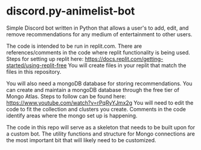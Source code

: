 # discord.py-animelist-bot
Simple Discord bot written in Python that allows a user's to add, edit, and remove recommendations for any medium of entertainment to other users.

The code is intended to be run in replit.com. There are references/comments in the code where replit functionality is being used. Steps for setting up replit here:
https://docs.replit.com/getting-started/using-replit-free
You will create files in your replit that match the files in this repository.

You will also need a mongoDB database for storing recommendations. You can create and maintain a mongoDB database through the free tier of Mongo Atlas. Steps to follow can be found here:
https://www.youtube.com/watch?v=rPqRyYJmx2g
You will need to edit the code to fit the collection and clusters you create. Comments in the code identify areas where the mongo set up is happening. 


The code in this repo will serve as a skeleton that needs to be built upon for a custom bot. The utility functions and structure for Mongo connections are the most important bit that will likely need to be customized. 